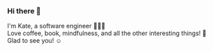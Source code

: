 ### Hi there 👋

I'm Kate, a software engineer 👩🏻‍💻 <br>
Love coffee, book, mindfulness, and all the other interesting things! 🌸
<br>
Glad to see you! ☺️

<!--
**Kate-Chu/Kate-Chu** is a ✨ _special_ ✨ repository because its `README.md` (this file) appears on your GitHub profile.

Here are some ideas to get you started:

- 🔭 I’m currently working on ...
- 🌱 I’m currently learning ...
- 👯 I’m looking to collaborate on ...
- 🤔 I’m looking for help with ...
- 💬 Ask me about ...
- 📫 How to reach me: ...
- 😄 Pronouns: ...
- ⚡ Fun fact: ...
-->
